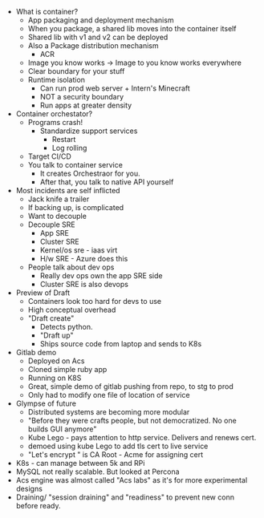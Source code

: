 * What is container?
  * App packaging and deployment mechanism
  * When you package, a shared lib moves into the container itself
  * Shared lib with v1 and v2 can be deployed
  * Also a Package distribution mechanism
    * ACR
  * Image you know works -> Image to you know works everywhere
  * Clear boundary for your stuff
  * Runtime isolation
    * Can run prod web server + Intern's Minecraft
    * NOT a security boundary
    * Run apps at greater density
* Container orchestator?
  * Programs crash!
    * Standardize support services
      * Restart
      * Log rolling
  * Target CI/CD
  * You talk to container service
    * It creates Orchestraor for you.
    * After that, you talk to native API yourself
* Most incidents are self inflicted
  * Jack knife a trailer
  * If backing up, is complicated 
  * Want to decouple 
  * Decouple SRE
    * App SRE
    * Cluster SRE
    * Kernel/os sre - iaas virt 
    * H/w SRE - Azure does this
  * People talk about dev ops
    * Really dev ops own the app SRE side
    * Cluster SRE is also devops
* Preview of Draft 
  * Containers look too hard for devs to use
  * High conceptual overhead
  * "Draft create"
      * Detects python. 
      * "Draft up"
      * Ships source code from laptop and sends to K8s
* Gitlab demo
    * Deployed on Acs
    * Cloned simple ruby app
    * Running on K8S
    * Great, simple demo of gitlab pushing from repo, to stg to prod
    * Only had to modify one file of location of service
* Glympse of future
    * Distributed systems are becoming more modular
    * "Before they were crafts people, but not democratized. No one builds GUI anymore"
    * Kube Lego - pays attention to http service. Delivers and renews cert. 
    * demoed using kube Lego to add tls cert to live service
    * "Let's encrypt " is CA Root - Acme for assigning cert
* K8s - can manage between 5k and RPi
* MySQL not really scalable. But looked at Percona
* Acs engine was almost called "Acs labs" as it's for more experimental designs
* Draining/ "session draining" and "readiness" to prevent new conn before ready. 